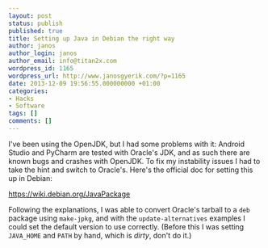 ```yaml
---
layout: post
status: publish
published: true
title: Setting up Java in Debian the right way
author: janos
author_login: janos
author_email: info@titan2x.com
wordpress_id: 1165
wordpress_url: http://www.janosgyerik.com/?p=1165
date: 2013-12-09 19:56:55.000000000 +01:00
categories:
- Hacks
- Software
tags: []
comments: []
---
```

I've been using the OpenJDK, but I had some problems with it: Android Studio and PyCharm are tested with Oracle's JDK, and as such there are known bugs and crashes with OpenJDK. To fix my instability issues I had to take the hint and switch to Oracle's. Here's the official doc for setting this up in Debian:

<a href="https://wiki.debian.org/JavaPackage">https://wiki.debian.org/JavaPackage</a>

Following the explanations, I was able to convert Oracle's tarball to a `deb` package using `make-jpkg`, and with the `update-alternatives` examples I could set the default version to use correctly. (Before this I was setting `JAVA_HOME` and `PATH` by hand, which is <em>dirty</em>, don't do it.)
